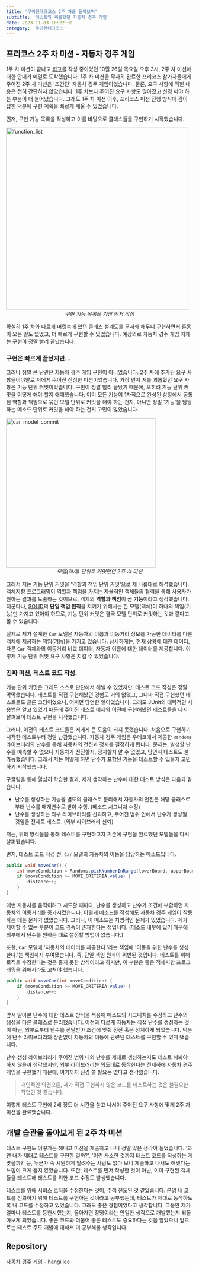```yaml
---
title: '우아한테크코스 2주 차를 돌아보며'
subtitle: '테스트와 씨름했던 자동차 경주 게임'
date: 2023-11-03 10:22:00
category: '우아한테크코스'
---
```


## 프리코스 2주 차 미션 - 자동차 경주 게임

1주 차 미션이 끝나고 [회고](https://blog.coderoad.kr/precourse-week1)를 작성 중이었던 10월 26일 목요일 오후 3시, 2주 차 미션에 대한 안내가 메일로 도착했습니다. 1주 차 미션을 무사히 완료한 프리코스 참가자들에게 주어진 2주 차 미션은 '초간단' 자동차 경주 게임이었습니다. 물론, 요구 사항에 적힌 내용은 전혀 간단하지 않았습니다. 1주 차보다 주어진 요구 사항도 많아졌고 신경 써야 하는 부분이 더 늘어났습니다. 그래도 1주 차 미션 이후, 프리코스 미션 진행 방식에 감이 잡힌 덕분에 구현 계획을 빠르게 세울 수 있었습니다.

먼저, 구현 기능 목록을 작성하고 이를 바탕으로 클래스들을 구현하기 시작했습니다.

<img width="492" alt="function_list" src="https://github.com/hangillee/coderoad.kr/assets/14046092/ba049ed8-1c1b-4b48-8e02-1aecee16f9ad">

<div align="center"><I>구현 기능 목록을 가장 먼저 작성</I></div>

확실히 1주 차와 다르게 머릿속에 있던 클래스 설계도를 문서화 해두니 구현하면서 혼동이 오는 일도 없었고, 더 빠르게 구현할 수 있었습니다. 예상외로 자동차 경주 게임 자체는 구현이 정말 빨리 끝났습니다.

### 구현은 빠르게 끝났지만...

그러나 정말 큰 난관은 자동차 경주 게임 구현이 아니었습니다. 2주 차에 추가된 요구 사항들이야말로 저에게 주어진 진정한 미션이었습니다. 가장 먼저 저를 괴롭혔던 요구 사항은 기능 단위 커밋이었습니다. 구현이 정말 빨리 끝났기 때문에, 오히려 기능 단위 커밋을 어떻게 해야 할지 애매했습니다. 이미 모든 기능이 1차적으로 완성된 상황에서 공통된 역할과 책임으로 묶인 모델 단위로 커밋을 해야 하는 건지, 아니면 정말 '기능'을 담당하는 메소드 단위로 커밋을 해야 하는 건지 고민이 많았습니다.

<img width="403" alt="car_model_commit" src="https://github.com/hangillee/coderoad.kr/assets/14046092/ba33045d-91a7-4226-b494-8401f80e6507">

<div align="center"><I>모델(객체) 단위로 커밋했던 2주 차 미션</I></div>

그래서 저는 기능 단위 커밋을 '역할과 책임 단위 커밋'으로 제 나름대로 해석했습니다. 객체지향 프로그래밍이 역할과 책임을 가지는 자율적인 객체들의 협력을 통해 사용자가 원하는 결과를 도출하는 것이므로, 객체의 **역할과 책임**이 곧 **기능**이라고 생각했습니다. 더군다나, [SOLID](https://blog.coderoad.kr/solid)의 **단일 책임 원칙**을 지키기 위해서는 한 모델(객체)이 하나의 책임(기능)만 가지고 있어야 하므로, 기능 단위 커밋은 결국 모델 단위로 커밋하는 것과 같다고 볼 수 있습니다.

실제로 제가 설계한 `Car` 모델은 자동차의 이름과 이동거리 정보를 가공한 데이터를 다른 객체에 제공하는 책임(기능)을 가지고 있습니다. 상세하게는, 현재 상황에 대한 데이터, 다른 `Car` 객체와의 이동거리 비교 데이터, 자동차 이름에 대한 데이터를 제공합니다. 이렇게 기능 단위 커밋 요구 사항은 지킬 수 있었습니다.

### 진짜 미션, 테스트 코드 작성.

기능 단위 커밋은 그래도 스스로 판단해서 해낼 수 있었지만, 테스트 코드 작성은 정말 막막했습니다. 테스트를 직접 구현해봤던 경험도 거의 없었고, 그나마 직접 구현했던 테스트들도 클론 코딩이었으니, 어쩌면 당연한 일이었습니다. 그래도 JUnit의 대략적인 사용법은 알고 있었기 때문에 주어진 테스트 예제와 이전에 구현해봤던 테스트들을 다시 살펴보며 테스트 구현을 시작했습니다.

그러나, 이전의 테스트 코드들은 저에게 큰 도움이 되지 못했습니다. 처음으로 구현하기 시작한 테스트부터 정말 난감했습니다. 자동차 경주 게임은 우테코에서 제공한 `Randoms` 라이브러리의 난수를 통해 자동차의 전진과 정지를 결정하게 됩니다. 문제는, 발생할 난수를 예측할 수 없으니 자동차가 전진할지, 정지할지 알 수 없었고, 당연히 테스트도 불가능했습니다. 그래서 저는 어떻게 하면 난수가 포함된 기능을 테스트할 수 있을지 고민하기 시작했습니다.

구글링을 통해 열심히 학습한 결과, 제가 생각하는 난수에 대한 테스트 방식은 다음과 같습니다.

- 난수를 생성하는 기능을 별도의 클래스로 분리해서 자동차의 전진은 해당 클래스로부터 난수를 매개변수로 받아 수행. (메소드 시그니처 수정)
- 난수를 생성하는 외부 라이브러리를 신뢰하고, 주어진 범위 안에서 난수가 생성될 것임을 전제로 테스트. (외부 라이브러리 신뢰)

저는, 위의 방식들을 통해 테스트를 구현하고자 기존에 구현을 완료했던 모델들을 다시 살펴봤습니다.

먼저, 테스트 코드 작성 전, `Car` 모델의 자동차의 이동을 담당하는 메소드입니다.

```java
public void moveCar() {
    int moveCondition = Randoms.pickNumberInRange(lowerBound, upperBound);
    if (moveCondition >= MOVE_CRITERIA.value) {
        distance++;
    }
}
```

매번 자동차를 움직이려고 시도할 때마다, 난수를 생성하고 난수가 조건에 부합하면 자동차의 이동거리를 증가시켰습니다. 이렇게 메소드를 작성해도 자동차 경주 게임이 작동하는 데는 문제가 없었습니다. 그러나, 이 메소드는 치명적인 문제가 있었습니다. 제가 제어할 수 없는 부분이 코드 깊숙이 존재한다는 점입니다. (메소드 내부에 있기 때문에 외부에서 난수를 원하는 대로 설정할 방법이 없습니다.)

또한, `Car` 모델에 '자동차의 데이터를 제공한다.'라는 책임에 '이동을 위한 난수를 생성한다.'는 책임까지 부여됐습니다. 즉, 단일 책임 원칙이 위반된 것입니다. 테스트를 위해 로직을 수정한다는 것은 좋지 못한 방식이라고 하지만, 이 부분은 좋은 객체지향 프로그래밍을 위해서라도 고쳐야 했습니다.

```java
public void moveCar(int moveCondition) {
    if (moveCondition >= MOVE_CRITERIA.value) {
        distance++;
    }
}
```

앞서 알아본 난수에 대한 테스트 방식을 적용해 메소드의 시그니처를 수정하고 난수의 생성을 다른 클래스로 분리했습니다. 이전과 다르게 자동차는 직접 난수를 생성하는 것이 아닌, 외부로부터 난수를 전달받아 조건에 맞춰 전진 혹은 정지하게 되었습니다. 덕분에 난수 라이브러리와 상관없이 자동차의 이동에 관련된 테스트를 구현할 수 있게 됐습니다.

난수 생성 라이브러리가 주어진 범위 내의 난수를 제대로 생성하는지도 테스트 해봐야 하지 않을까 생각했지만, 외부 라이브러리는 의도대로 동작한다는 전제하에 자동차 경주 게임을 구현했기 때문에, 여기까지 신경 쓸 필요는 없다고 생각했습니다.

> 개인적인 의견으론, 제가 직접 구현하지 않은 코드를 테스트하는 것은 불필요한 작업인 것 같습니다.

이렇게 테스트 구현에 2배 정도 더 시간을 쏟고 나서야 주어진 요구 사항에 맞게 2주 차 미션을 완료했습니다.

## 개발 습관을 돌아보게 된 2주 차 미션

테스트 구현도 어떻게든 해내고 미션을 제출하고 나니 정말 많은 생각이 들었습니다. '과연 내가 제대로 테스트를 구현한 걸까?', '이런 사소한 것까지 테스트 코드를 작성하는 게 맞을까?' 등, 누군가 속 시원하게 알려주는 사람도 없다 보니 제출하고 나서도 해냈다는 느낌이 크게 들지 않았습니다. 또한, 테스트를 먼저 작성한 것이 아닌, 이미 구현된 객체들을 테스트해 테스트를 위한 코드 수정도 발생했습니다.

테스트를 위해 서비스 로직을 수정한다는 것이, 주객 전도된 것 같았습니다. 분명 내 코드를 신뢰하기 위해 테스트를 구현하는 것이라고 공부했는데, 테스트가 제대로 동작하도록 내 코드를 수정하고 있었습니다. 그래도 좋은 경험이었다고 생각합니다. 그동안 제가 얼마나 테스트를 등한시했는지, 돌아가면 장땡이라는 안일한 생각으로 개발했는지 되돌아보게 되었습니다. 좋은 코드와 더불어 좋은 테스트도 중요하다는 것을 알았으니 앞으로는 테스트 주도 개발에 대해서 더 공부해볼 생각입니다.

## Repository

[자동차 경주 게임 - hangillee](https://github.com/hangillee/java-racingcar-6/tree/hangillee)
